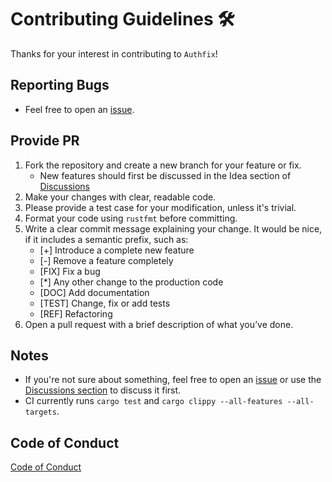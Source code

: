 # Contributing Guidelines 🛠️
Thanks for your interest in contributing to `Authfix`!

## Reporting Bugs
- Feel free to open an [issue][issues].

## Provide PR
1. Fork the repository and create a new branch for your feature or fix.
    - New features should first be discussed in the Idea section of [Discussions][discussions]
2. Make your changes with clear, readable code.
3. Please provide a test case for your modification, unless it's trivial.
4. Format your code using `rustfmt` before committing.
5. Write a clear commit message explaining your change. It would be nice, if it includes a semantic prefix, such as:
    - [+] Introduce a complete new feature
    - [-] Remove a feature completely
    - [FIX] Fix a bug
    - [*] Any other change to the production code
    - [DOC] Add documentation
    - [TEST] Change, fix or add tests
    - [REF] Refactoring
6. Open a pull request with a brief description of what you’ve done.

[discussions]: https://github.com/Hypnagokali/authfix/discussions/categories/ideas

## Notes 
- If you're not sure about something, feel free to open an [issue][issues] or use the [Discussions section][discussions] to discuss it first.
- CI currently runs `cargo test` and `cargo clippy --all-features --all-targets`.

## Code of Conduct
[Code of Conduct](./CODE_OF_CONDUCT.md)

[issues]: https://github.com/Hypnagokali/authfix/issues
